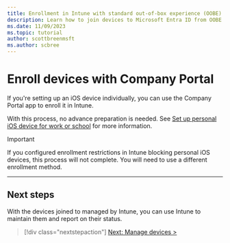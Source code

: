 ```yaml
---
title: Enrollment in Intune with standard out-of-box experience (OOBE)
description: Learn how to join devices to Microsoft Entra ID from OOBE and automatically get them enrolled in Intune.
ms.date: 11/09/2023
ms.topic: tutorial
author: scottbreenmsft
ms.author: scbree
---
```


# Enroll devices with Company Portal

If you're setting up an iOS device individually, you can use the Company Portal app to enroll it in Intune.

With this process, no advance preparation is needed. See [Set up personal iOS device for work or school](/mem/intune/user-help/enroll-your-device-in-intune-ios) for more information.

> [!IMPORTANT]
> If you configured enrollment restrictions in Intune blocking personal iOS devices, this process will not complete. You will need to use a different enrollment method.

---

## Next steps

With the devices joined to managed by Intune, you can use Intune to maintain them and report on their status.

> [!div class="nextstepaction"]
> [Next: Manage devices >](manage-overview.md)
